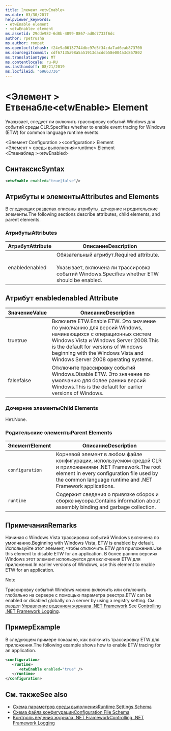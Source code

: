 ```yaml
---
title: Элемент <etwEnable>
ms.date: 03/30/2017
helpviewer_keywords:
- etwEnable element
- <etwEnable> element
ms.assetid: 29dde982-6d8b-4099-8867-ad0d7733f6dc
author: rpetrusha
ms.author: ronpet
ms.openlocfilehash: f24e9a06137744dbc97d5f34cda7ad6eab873700
ms.sourcegitcommit: cdf67135a98a5a51913dacddb58e004a3c867802
ms.translationtype: MT
ms.contentlocale: ru-RU
ms.lasthandoff: 08/21/2019
ms.locfileid: "69663736"
---
```

# <a name="etwenable-element"></a><span data-ttu-id="e2e38-102">\<Элемент > Етвенабле</span><span class="sxs-lookup"><span data-stu-id="e2e38-102">\<etwEnable> Element</span></span>
<span data-ttu-id="e2e38-103">Указывает, следует ли включить трассировку событий Windows для событий среды CLR.</span><span class="sxs-lookup"><span data-stu-id="e2e38-103">Specifies whether to enable event tracing for Windows (ETW) for common language runtime events.</span></span>  
  
 <span data-ttu-id="e2e38-104">\<Элемент Configuration ></span><span class="sxs-lookup"><span data-stu-id="e2e38-104">\<configuration> Element</span></span>  
<span data-ttu-id="e2e38-105">\<Элемент > среды выполнения</span><span class="sxs-lookup"><span data-stu-id="e2e38-105">\<runtime> Element</span></span>  
<span data-ttu-id="e2e38-106">\<Етвенаблед ></span><span class="sxs-lookup"><span data-stu-id="e2e38-106">\<etwEnabled></span></span>  
  
## <a name="syntax"></a><span data-ttu-id="e2e38-107">Синтаксис</span><span class="sxs-lookup"><span data-stu-id="e2e38-107">Syntax</span></span>  
  
```xml  
<etwEnable enabled="true|false"/>  
```  
  
## <a name="attributes-and-elements"></a><span data-ttu-id="e2e38-108">Атрибуты и элементы</span><span class="sxs-lookup"><span data-stu-id="e2e38-108">Attributes and Elements</span></span>  
 <span data-ttu-id="e2e38-109">В следующих разделах описаны атрибуты, дочерние и родительские элементы.</span><span class="sxs-lookup"><span data-stu-id="e2e38-109">The following sections describe attributes, child elements, and parent elements.</span></span>  
  
### <a name="attributes"></a><span data-ttu-id="e2e38-110">Атрибуты</span><span class="sxs-lookup"><span data-stu-id="e2e38-110">Attributes</span></span>  
  
|<span data-ttu-id="e2e38-111">Атрибут</span><span class="sxs-lookup"><span data-stu-id="e2e38-111">Attribute</span></span>|<span data-ttu-id="e2e38-112">Описание</span><span class="sxs-lookup"><span data-stu-id="e2e38-112">Description</span></span>|  
|---------------|-----------------|  
|<span data-ttu-id="e2e38-113">enabled</span><span class="sxs-lookup"><span data-stu-id="e2e38-113">enabled</span></span>|<span data-ttu-id="e2e38-114">Обязательный атрибут.</span><span class="sxs-lookup"><span data-stu-id="e2e38-114">Required attribute.</span></span><br /><br /> <span data-ttu-id="e2e38-115">Указывает, включена ли трассировка событий Windows.</span><span class="sxs-lookup"><span data-stu-id="e2e38-115">Specifies whether ETW should be enabled.</span></span>|  
  
## <a name="enabled-attribute"></a><span data-ttu-id="e2e38-116">Атрибут enabled</span><span class="sxs-lookup"><span data-stu-id="e2e38-116">enabled Attribute</span></span>  
  
|<span data-ttu-id="e2e38-117">Значение</span><span class="sxs-lookup"><span data-stu-id="e2e38-117">Value</span></span>|<span data-ttu-id="e2e38-118">Описание</span><span class="sxs-lookup"><span data-stu-id="e2e38-118">Description</span></span>|  
|-----------|-----------------|  
|<span data-ttu-id="e2e38-119">true</span><span class="sxs-lookup"><span data-stu-id="e2e38-119">true</span></span>|<span data-ttu-id="e2e38-120">Включите ETW.</span><span class="sxs-lookup"><span data-stu-id="e2e38-120">Enable ETW.</span></span> <span data-ttu-id="e2e38-121">Это значение по умолчанию для версий Windows, начинающихся с операционных систем Windows Vista и Windows Server 2008.</span><span class="sxs-lookup"><span data-stu-id="e2e38-121">This is the default for versions of Windows beginning with the Windows Vista and Windows Server 2008 operating systems.</span></span>|  
|<span data-ttu-id="e2e38-122">false</span><span class="sxs-lookup"><span data-stu-id="e2e38-122">false</span></span>|<span data-ttu-id="e2e38-123">Отключите трассировку событий Windows.</span><span class="sxs-lookup"><span data-stu-id="e2e38-123">Disable ETW.</span></span> <span data-ttu-id="e2e38-124">Это значение по умолчанию для более ранних версий Windows.</span><span class="sxs-lookup"><span data-stu-id="e2e38-124">This is the default for earlier versions of Windows.</span></span>|  
  
### <a name="child-elements"></a><span data-ttu-id="e2e38-125">Дочерние элементы</span><span class="sxs-lookup"><span data-stu-id="e2e38-125">Child Elements</span></span>  
 <span data-ttu-id="e2e38-126">Нет.</span><span class="sxs-lookup"><span data-stu-id="e2e38-126">None.</span></span>  
  
### <a name="parent-elements"></a><span data-ttu-id="e2e38-127">Родительские элементы</span><span class="sxs-lookup"><span data-stu-id="e2e38-127">Parent Elements</span></span>  
  
|<span data-ttu-id="e2e38-128">Элемент</span><span class="sxs-lookup"><span data-stu-id="e2e38-128">Element</span></span>|<span data-ttu-id="e2e38-129">Описание</span><span class="sxs-lookup"><span data-stu-id="e2e38-129">Description</span></span>|  
|-------------|-----------------|  
|`configuration`|<span data-ttu-id="e2e38-130">Корневой элемент в любом файле конфигурации, используемом средой CLR и приложениями .NET Framework.</span><span class="sxs-lookup"><span data-stu-id="e2e38-130">The root element in every configuration file used by the common language runtime and .NET Framework applications.</span></span>|  
|`runtime`|<span data-ttu-id="e2e38-131">Содержит сведения о привязке сборок и сборке мусора.</span><span class="sxs-lookup"><span data-stu-id="e2e38-131">Contains information about assembly binding and garbage collection.</span></span>|  
  
## <a name="remarks"></a><span data-ttu-id="e2e38-132">Примечания</span><span class="sxs-lookup"><span data-stu-id="e2e38-132">Remarks</span></span>  
 <span data-ttu-id="e2e38-133">Начиная с Windows Vista трассировка событий Windows включена по умолчанию.</span><span class="sxs-lookup"><span data-stu-id="e2e38-133">Beginning with Windows Vista, ETW is enabled by default.</span></span> <span data-ttu-id="e2e38-134">Используйте этот элемент, чтобы отключить ETW для приложения.</span><span class="sxs-lookup"><span data-stu-id="e2e38-134">Use this element to disable ETW for an application.</span></span> <span data-ttu-id="e2e38-135">В более ранних версиях Windows этот элемент используется для включения ETW для приложения.</span><span class="sxs-lookup"><span data-stu-id="e2e38-135">In earlier versions of Windows, use this element to enable ETW for an application.</span></span>  
  
> [!NOTE]
>  <span data-ttu-id="e2e38-136">Трассировку событий Windows можно включить или отключить глобально на сервере с помощью параметра реестра.</span><span class="sxs-lookup"><span data-stu-id="e2e38-136">ETW can be enabled or disabled globally on a server by using a registry setting.</span></span> <span data-ttu-id="e2e38-137">См. раздел [Управление ведением журнала .NET Framework](../../../performance/controlling-logging.md).</span><span class="sxs-lookup"><span data-stu-id="e2e38-137">See [Controlling .NET Framework Logging](../../../performance/controlling-logging.md).</span></span>  
  
## <a name="example"></a><span data-ttu-id="e2e38-138">Пример</span><span class="sxs-lookup"><span data-stu-id="e2e38-138">Example</span></span>  
 <span data-ttu-id="e2e38-139">В следующем примере показано, как включить трассировку ETW для приложения.</span><span class="sxs-lookup"><span data-stu-id="e2e38-139">The following example shows how to enable ETW tracing for an application.</span></span>  
  
```xml  
<configuration>  
   <runtime>  
      <etwEnable enabled="true" />  
   </runtime>  
</configuration>  
```  
  
## <a name="see-also"></a><span data-ttu-id="e2e38-140">См. также</span><span class="sxs-lookup"><span data-stu-id="e2e38-140">See also</span></span>

- [<span data-ttu-id="e2e38-141">Схема параметров среды выполнения</span><span class="sxs-lookup"><span data-stu-id="e2e38-141">Runtime Settings Schema</span></span>](index.md)
- [<span data-ttu-id="e2e38-142">Схема файла конфигурации</span><span class="sxs-lookup"><span data-stu-id="e2e38-142">Configuration File Schema</span></span>](../index.md)
- [<span data-ttu-id="e2e38-143">Контроль ведения журнала .NET Framework</span><span class="sxs-lookup"><span data-stu-id="e2e38-143">Controlling .NET Framework Logging</span></span>](../../../performance/controlling-logging.md)
